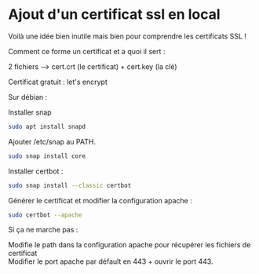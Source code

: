 # Ajout d'un certificat ssl en local

Voilà une idée bien inutile mais bien pour comprendre les certificats SSL !



Comment ce forme un certificat et a quoi il sert :&#x20;

2 fichiers --> cert.crt (le certificat) + cert.key (la clé)



Certificat gratuit : let's encrypt



Sur débian :&#x20;

Installer snap&#x20;

```bash
sudo apt install snapd
```

Ajouter /etc/snap au PATH.

```bash
sudo snap install core
```

Installer certbot :&#x20;

```bash
sudo snap install --classic certbot
```

Générer le certificat et modifier la configuration apache :

```bash
sudo certbot --apache
```

Si ça ne marche pas :&#x20;

Modifie le path dans la configuration apache pour récupérer les fichiers de certificat\
Modifier le port apache par défault en 443 + ouvrir le port 443.&#x20;
